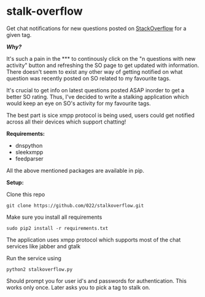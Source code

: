 stalk-overflow
=============
Get chat notifications for new questions posted on [StackOverflow] for a given tag.


***Why?***

It's such a pain in the *** to continously click on the "n questions with new activity" button and refreshing the SO page to get updated with information. There doesn't seem to exist any other way of getting notified on what question was recently posted on SO related to my favourite tags.

It's crucial to get info on latest questions posted ASAP inorder to get a better SO rating. Thus, I've decided to write a stalking application which would keep an eye on SO's activity for my favourite tags.

The best part is sice xmpp protocol is being used, users could get notified across all their devices which support chatting!


**Requirements:**

* dnspython
* sleekxmpp
* feedparser

All the above mentioned packages are available in pip.


**Setup:**

Clone this repo

`git clone https://github.com/022/stalkoverflow.git`

Make sure you install all requirements

`sudo pip2 install -r requirements.txt`

The application uses xmpp protocol which supports most of the chat services like jabber and gtalk

Run the service using

`python2 stalkoverflow.py`

Should prompt you for user id's and passwords for authentication. This works only once. Later asks you to pick a tag to stalk on.

[StackOverflow]:http://stackoverflow.com/
